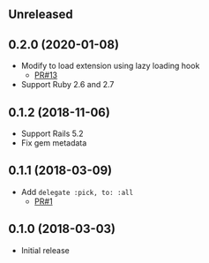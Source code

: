 ## Unreleased


## 0.2.0 (2020-01-08)

* Modify to load extension using lazy loading hook
  * [PR#13](https://github.com/yujideveloper/activerecord-pick/pull/13)
* Support Ruby 2.6 and 2.7


## 0.1.2 (2018-11-06)

* Support Rails 5.2
* Fix gem metadata


## 0.1.1 (2018-03-09)

* Add `delegate :pick, to: :all`
  * [PR#1](https://github.com/yujideveloper/activerecord-pick/pull/1)


## 0.1.0 (2018-03-03)

* Initial release

